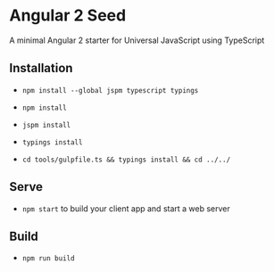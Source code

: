 # Angular 2 Seed
A minimal Angular 2 starter for Universal JavaScript using TypeScript

## Installation
* `npm install --global jspm typescript typings`

* `npm install`

* `jspm install`

* `typings install`

* `cd tools/gulpfile.ts && typings install && cd ../../`


## Serve
* `npm start` to build your client app and start a web server

## Build
* `npm run build`

